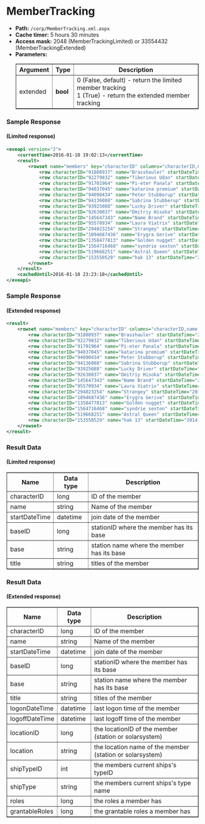 # MemberTracking

* __Path:__ ``/corp/MemberTracking.xml.aspx``
* __Cache timer:__ 5 hours 30 minutes
* __Access mask:__ 2048 (MemberTrackingLimited) or 33554432 (MemberTrackingExtended)
* __Parameters:__
    <table border="1">
        <tbody>
            <tr>
                <th>Argument</th>
                <th>Type</th>
                <th>Description</th>
            </tr>
            <tr>
                <td>extended</td>
                <td><strong>bool</strong></td>
                <td>
                    0 (False, default) - return the limited member tracking<br />
                    1 (True) - return the extended member tracking
                </td>
            </tr>
        </tbody>
    </table>

### Sample Response
#### (Limited response)

```xml
<eveapi version="2">
    <currentTime>2016-01-10 19:02:13</currentTime>
    <result>
        <rowset name="members" key="characterID" columns="characterID,name,startDateTime,baseID,base,title">
            <row characterID="91808937" name="Brasshauler" startDateTime="2015-11-08 17:45:00" baseID="0" base="" title=""/>
            <row characterID="92279832" name="Tiberious Udan" startDateTime="2015-07-28 16:03:00" baseID="0" base="" title=""/>
            <row characterID="91701964" name="Pi-eter Panala" startDateTime="2014-08-20 20:33:00" baseID="0" base="" title=""/>
            <row characterID="94037045" name="katarina premium" startDateTime="2014-09-15 19:49:00" baseID="0" base="" title="CEO"/>
            <row characterID="94090434" name="Peter Stubberup" startDateTime="2014-08-30 08:16:00" baseID="0" base="" title=""/>
            <row characterID="94136088" name="Sabrina Stubberup" startDateTime="2015-11-26 18:54:00" baseID="0" base="" title=""/>
            <row characterID="93925088" name="Lucky Driver" startDateTime="2015-11-23 16:58:00" baseID="0" base="" title=""/>
            <row characterID="92630037" name="Dmitriy Hisoka" startDateTime="2015-07-10 18:33:00" baseID="0" base="" title=""/>
            <row characterID="145647343" name="Name Brand" startDateTime="2015-06-27 19:14:00" baseID="0" base="" title=""/>
            <row characterID="95570934" name="Laura Viatrix" startDateTime="2015-10-21 16:43:00" baseID="0" base="" title=""/>
            <row characterID="294023254" name="Strangey" startDateTime="2015-11-23 22:26:00" baseID="0" base="" title=""/>
            <row characterID="1094687436" name="Erygra Gerive" startDateTime="2015-07-31 15:16:00" baseID="0" base="" title=""/>
            <row characterID="1358477813" name="Golden nugget" startDateTime="2015-09-23 20:29:00" baseID="0" base="" title=""/>
            <row characterID="1564716468" name="syndrie sexton" startDateTime="2015-09-23 20:29:00" baseID="0" base="" title=""/>
            <row characterID="519668251" name="Astral Queen" startDateTime="2015-10-14 20:59:00" baseID="0" base="" title=""/>
            <row characterID="153550529" name="hak 13" startDateTime="2014-11-12 18:36:00" baseID="0" base="" title=""/>
        </rowset>
    </result>
    <cachedUntil>2016-01-10 23:23:18</cachedUntil>
</eveapi>
```

### Sample Response
#### (Extended response)

```xml
<result>
    <rowset name="members" key="characterID" columns="characterID,name,startDateTime,baseID,base,title,logonDateTime,logoffDateTime,locationID,location,shipTypeID,shipType,roles,grantableRoles">
        <row characterID="91808937" name="Brasshauler" startDateTime="2015-11-08 17:45:00" baseID="0" base="" title="" logonDateTime="2016-01-10 14:39:16" logoffDateTime="2016-01-10 14:36:43" locationID="61000473" location="VYO-68 VII - Space Port" shipTypeID="655" shipType="Epithal" roles="3379903038751744" grantableRoles="0"/>
        <row characterID="92279832" name="Tiberious Udan" startDateTime="2015-07-28 16:03:00" baseID="0" base="" title="" logonDateTime="2016-01-10 16:49:22" logoffDateTime="2016-01-10 16:52:45" locationID="60003916" location="Sobaseki VII - Caldari Navy Logistic Support" shipTypeID="670" shipType="Capsule" roles="3379903038751744" grantableRoles="0"/>
        <row characterID="91701964" name="Pi-eter Panala" startDateTime="2014-08-20 20:33:00" baseID="0" base="" title="" logonDateTime="2016-01-09 18:08:09" logoffDateTime="2016-01-09 18:30:53" locationID="61000473" location="VYO-68 VII - Space Port" shipTypeID="17478" shipType="Retriever" roles="147495091114607616" grantableRoles="0"/>
        <row characterID="94037045" name="katarina premium" startDateTime="2014-09-15 19:49:00" baseID="0" base="" title="CEO" logonDateTime="2016-01-10 11:13:17" logoffDateTime="2016-01-10 10:59:58" locationID="61000046" location="L5D-ZL VI - The Gyde" shipTypeID="11176" shipType="Crow" roles="9223372036854775807" grantableRoles="0"/>
        <row characterID="94090434" name="Peter Stubberup" startDateTime="2014-08-30 08:16:00" baseID="0" base="" title="" logonDateTime="2016-01-10 11:26:14" logoffDateTime="2016-01-04 20:06:50" locationID="61000473" location="VYO-68 VII - Space Port" shipTypeID="2161" shipType="Crucifier" roles="9223372036854775807" grantableRoles="0"/>
        <row characterID="94136088" name="Sabrina Stubberup" startDateTime="2015-11-26 18:54:00" baseID="0" base="" title="" logonDateTime="2016-01-10 11:14:50" logoffDateTime="2016-01-09 16:44:40" locationID="61000473" location="VYO-68 VII - Space Port" shipTypeID="28844" shipType="Rhea" roles="9223372036854775807" grantableRoles="0"/>
        <row characterID="93925088" name="Lucky Driver" startDateTime="2015-11-23 16:58:00" baseID="0" base="" title="" logonDateTime="2015-11-29 10:51:38" logoffDateTime="2015-11-29 10:52:48" locationID="61000046" location="L5D-ZL VI - The Gyde" shipTypeID="-1" shipType="Unknown Type" roles="0" grantableRoles="0"/>
        <row characterID="92630037" name="Dmitriy Hisoka" startDateTime="2015-07-10 18:33:00" baseID="0" base="" title="" logonDateTime="2016-01-10 09:12:59" logoffDateTime="2016-01-10 10:03:47" locationID="61000073" location="EIMJ-M I - Insane Asylum II" shipTypeID="17738" shipType="Machariel" roles="9223372036854775807" grantableRoles="0"/>
        <row characterID="145647343" name="Name Brand" startDateTime="2015-06-27 19:14:00" baseID="0" base="" title="" logonDateTime="2015-11-18 04:56:20" logoffDateTime="2015-11-18 04:57:30" locationID="60008371" location="Ebtesham V - Amarr Navy Assembly Plant" shipTypeID="-1" shipType="Unknown Type" roles="0" grantableRoles="0"/>
        <row characterID="95570934" name="Laura Viatrix" startDateTime="2015-10-21 16:43:00" baseID="0" base="" title="" logonDateTime="2015-12-25 11:31:27" logoffDateTime="2015-12-25 12:02:44" locationID="61000021" location="Y-CWQY VI - HAM'S HOUSE of LOVE" shipTypeID="670" shipType="Capsule" roles="1152360787902209920" grantableRoles="0"/>
        <row characterID="294023254" name="Strangey" startDateTime="2015-11-23 22:26:00" baseID="0" base="" title="" logonDateTime="2016-01-10 09:13:05" logoffDateTime="2016-01-10 09:42:56" locationID="61000045" location="1-NJLK II - Crazy House of HAMS" shipTypeID="11186" shipType="Malediction" roles="0" grantableRoles="0"/>
        <row characterID="1094687436" name="Erygra Gerive" startDateTime="2015-07-31 15:16:00" baseID="0" base="" title="" logonDateTime="2016-01-10 00:20:48" logoffDateTime="2016-01-10 00:22:02" locationID="60003760" location="Jita IV - Moon 4 - Caldari Navy Assembly Plant" shipTypeID="32880" shipType="Venture" roles="3379903038751744" grantableRoles="0"/>
        <row characterID="1358477813" name="Golden nugget" startDateTime="2015-09-23 20:29:00" baseID="0" base="" title="" logonDateTime="2016-01-10 15:56:38" logoffDateTime="2016-01-10 16:30:34" locationID="61000473" location="VYO-68 VII - Space Port" shipTypeID="11993" shipType="Cerberus" roles="3379903038751744" grantableRoles="0"/>
        <row characterID="1564716468" name="syndrie sexton" startDateTime="2015-09-23 20:29:00" baseID="0" base="" title="" logonDateTime="2016-01-10 15:27:09" logoffDateTime="2016-01-10 16:30:41" locationID="61000046" location="L5D-ZL VI - The Gyde" shipTypeID="34562" shipType="Svipul" roles="3379903038751872" grantableRoles="0"/>
        <row characterID="519668251" name="Astral Queen" startDateTime="2015-10-14 20:59:00" baseID="0" base="" title="" logonDateTime="2016-01-01 09:22:56" logoffDateTime="2016-01-01 09:41:22" locationID="61000046" location="L5D-ZL VI - The Gyde" shipTypeID="670" shipType="Capsule" roles="3379903038751744" grantableRoles="0"/>
        <row characterID="153550529" name="hak 13" startDateTime="2014-11-12 18:36:00" baseID="0" base="" title="" logonDateTime="2014-11-20 15:24:18" logoffDateTime="2014-11-20 15:37:32" locationID="61000956" location="VK6-EZ VII - Muquifo do Brazuca" shipTypeID="-1" shipType="Unknown Type" roles="0" grantableRoles="0"/>
    </rowset>
</result>
```

### Result Data
#### (Limited response)

<table border="1">
    <tbody>
        <tr>
            <th>Name</th>
            <th>Data type</th>
            <th>Description</th>
        </tr>
        <tr>
            <td>characterID</td>
            <td>long</td>
            <td>ID of the member</td>
        </tr>
        <tr>
            <td>name</td>
            <td>string</td>
            <td>Name of the member</td>
        </tr>
        <tr>
            <td>startDateTime</td>
            <td>datetime</td>
            <td>join date of the member</td>
        </tr>
        <tr>
            <td>baseID</td>
            <td>long</td>
            <td>stationID where the member has its base</td>
        </tr>
        <tr>
            <td>base</td>
            <td>string</td>
            <td>station name where the member has its base</td>
        </tr>
        <tr>
            <td>title</td>
            <td>string</td>
            <td>titles of the member</td>
        </tr>
    </tbody>
</table>

### Result Data
#### (Extended response)

<table border="1">
    <tbody>
        <tr>
            <th>Name</th>
            <th>Data type</th>
            <th>Description</th>
        </tr>
        <tr>
            <td>characterID</td>
            <td>long</td>
            <td>ID of the member</td>
        </tr>
        <tr>
            <td>name</td>
            <td>string</td>
            <td>Name of the member</td>
        </tr>
        <tr>
            <td>startDateTime</td>
            <td>datetime</td>
            <td>join date of the member</td>
        </tr>
        <tr>
            <td>baseID</td>
            <td>long</td>
            <td>stationID where the member has its base</td>
        </tr>
        <tr>
            <td>base</td>
            <td>string</td>
            <td>station name where the member has its base</td>
        </tr>
        <tr>
            <td>title</td>
            <td>string</td>
            <td>titles of the member</td>
        </tr>
        <tr>
            <td>logonDateTime</td>
            <td>datetime</td>
            <td>last logon time of the member</td>
        </tr>
        <tr>
            <td>logoffDateTime</td>
            <td>datetime</td>
            <td>last logoff time of the member</td>
        </tr>
        <tr>
            <td>locationID</td>
            <td>long</td>
            <td>the locationID of the member (station or solarsystem)</td>
        </tr>
        <tr>
            <td>location</td>
            <td>string</td>
            <td>the location name of the member (station or solarsystem)</td>
        </tr>
        <tr>
            <td>shipTypeID</td>
            <td>int</td>
            <td>the members current ships's typeID</td>
        </tr>
        <tr>
            <td>shipType</td>
            <td>string</td>
            <td>the members current ships's type name</td>
        </tr>
        <tr>
            <td>roles</td>
            <td>long</td>
            <td>the roles a member has</td>
        </tr>
        <tr>
            <td>grantableRoles</td>
            <td>long</td>
            <td>the grantable roles a member has</td>
        </tr>
    </tbody>
</table>
